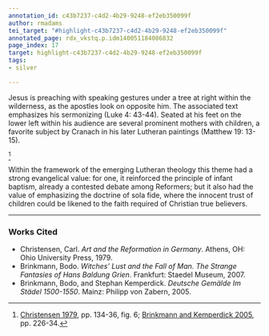```yaml
---
annotation_id: c43b7237-c4d2-4b29-9248-ef2eb350099f
author: rmadams
tei_target: "#highlight-c43b7237-c4d2-4b29-9248-ef2eb350099f"
annotated_page: rdx_vkstq.p.idm140051184086832
page_index: 17
target: highlight-c43b7237-c4d2-4b29-9248-ef2eb350099f
tags:
- silver

---
```

Jesus is preaching with speaking gestures under a tree at right within the wilderness, as the apostles look on opposite him. The associated text emphasizes his sermonizing (Luke 4: 43-44).  Seated at his feet on the lower left within his audience are several prominent mothers with children, a favorite subject by Cranach in his later Lutheran paintings (Matthew 19: 13-15).

[^1]

[^1]:[Christensen 1979](#zotero-Y3QSIRCR), pp. 134-36, fig. 6; [Brinkmann and Kemperdick 2005](#zotero-ZLY7WI76), pp. 226-34.

   Within the framework of the emerging Lutheran theology this theme had a strong evangelical value: for one, it reinforced the principle of infant baptism, already a contested debate among Reformers; but it also had the value of emphasizing the doctrine of sola fide, where the innocent trust of children could be likened to the faith required of Christian true believers.

---

### Works Cited

* <a name="zotero-Y3QSIRCR" id="zotero-Y3QSIRCR"></a>Christensen, Carl. <i>Art and the Reformation in Germany</i>. Athens, OH: Ohio University Press, 1979.
* <a name="zotero-KUPCIFMY" id="zotero-KUPCIFMY"></a>Brinkmann, Bodo. <i>Witches’ Lust and the Fall of Man. The Strange Fantasies of Hans Baldung Grien</i>. Frankfurt: Staedel Museum, 2007.
* <a name="zotero-ZLY7WI76" id="zotero-ZLY7WI76"></a>Brinkmann, Bodo, and Stephan Kemperdick. <i>Deutsche Gemälde Im Städel 1500-1550</i>. Mainz: Philipp von Zabern, 2005.